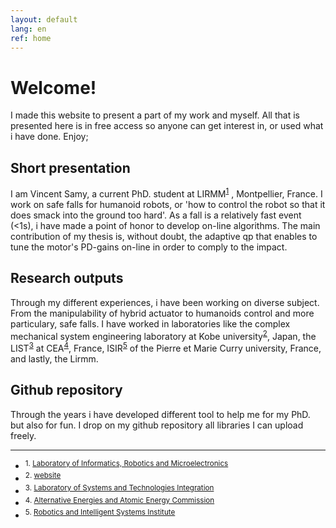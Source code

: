 ```yaml
---
layout: default
lang: en
ref: home
---
```


# Welcome!
I made this website to present a part of my work and myself.
All that is presented here is in free access so anyone can get interest in, or used what i have done. Enjoy;

## Short presentation
I am Vincent Samy, a current PhD. student at LIRMM<sup><a href="#ft1">1</a></sup> , Montpellier, France.
I work on safe falls for humanoid robots, or 'how to control the robot so that it does smack into the ground too hard'.
As a fall is a relatively fast event (<1s), i have made a point of honor to develop on-line algorithms.
The main contribution of my thesis is, without doubt, the adaptive qp that enables to tune the motor's PD-gains on-line in order to comply to the impact.

## Research outputs
Through my different experiences, i have been working on diverse subject.
From the manipulability of hybrid actuator to humanoids control and more particulary, safe falls. I have worked in laboratories like the complex mechanical system engineering laboratory at Kobe university<sup><a href="#ft2">2</a></sup>, Japan, the LIST<sup><a href="#ft3">3</a></sup> at CEA<sup><a href="#ft4">4</a></sup>, France, ISIR<sup><a href="#ft5">5</a></sup> of the Pierre et Marie Curry university, France, and lastly, the Lirmm.

## Github repository
Through the years i have developed different tool to help me for my PhD. but also for fun.
I drop on my github repository all libraries I can upload freely.

<hr>
<ul>
    <li><sup id="ft1">1. <a href="http://www.lirmm.fr/lirmm_eng">Laboratory of Informatics, Robotics and Microelectronics</a></sup></li>
    <li><sup id="ft2">2. <a target="_blank" href="http://www.research.kobe-u.ac.jp/eng-complex/index-e.html">website</a></sup></li>
    <li><sup id="ft3">3. <a target="_blank" href="http://www-list.cea.fr">
    Laboratory of Systems and Technologies Integration</a></sup></li>
    <li><sup id="ft4">4. <a target="_blank" href="http://www.cea.fr">Alternative Energies and Atomic Energy Commission</a></sup></li>
    <li><sup id="ft5">5. <a target="_blank" href="http://www.isir.upmc.fr">Robotics and Intelligent Systems Institute</a></sup></li>
</ul>